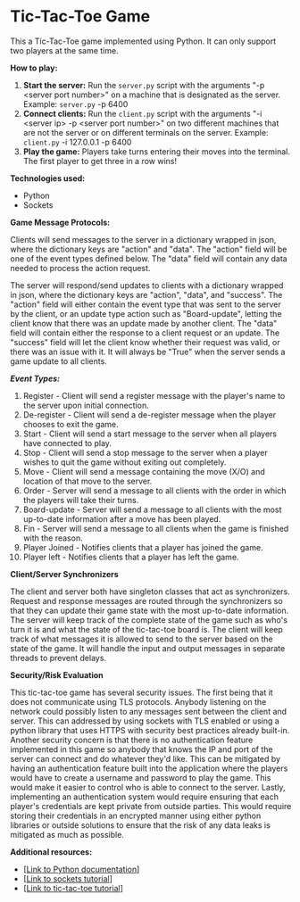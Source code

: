 # Tic-Tac-Toe Game

This a Tic-Tac-Toe game implemented using Python. It can only support two players at the same time.

**How to play:**

1. **Start the server:** Run the `server.py` script with the arguments "-p \<server port number\>" on a machine that 
is designated as the server. Example: `server.py` -p 6400
2. **Connect clients:** Run the `client.py` script with the arguments "-i \<server ip\> -p \<server port number\>" on two 
different machines that are not the server or on different terminals on the server. Example: `client.py` -i 127.0.0.1 -p 6400
3. **Play the game:** Players take turns entering their moves into the terminal. The first player to get three in a row wins!

**Technologies used:**

* Python
* Sockets

**Game Message Protocols:**

Clients will send messages to the server in a dictionary wrapped in json, where the dictionary keys are "action" and "data". 
The "action" field will be one of the event types defined below. The "data" field will contain any data needed to process
the action request. 

The server will respond/send updates to clients with a dictionary wrapped in json, where the dictionary keys are "action", 
"data", and "success". The "action" field will either contain the event type that was sent to the server by the client, or 
an update type action such as "Board-update", letting the client know that there was an update made by another client. The 
"data" field will contain either the response to a client request or an update. The "success" field will let the client know 
whether their request was valid, or there was an issue with it. It will always be "True" when the server sends a game update 
to all clients.

***Event Types:***

1. Register - Client will send a register message with the player's name to the server upon initial connection.
2. De-register - Client will send a de-register message when the player chooses to exit the game.
3. Start - Client will send a start message to the server when all players have connected to play.
4. Stop - Client will send a stop message to the server when a player wishes to quit the game without exiting out completely.
5. Move - Client will send a message containing the move (X/O) and location of that move to the server. 
6. Order - Server will send a message to all clients with the order in which the players will take their turns. 
7. Board-update - Server will send a message to all clients with the most up-to-date information after a move has been played. 
8. Fin - Server will send a message to all clients when the game is finished with the reason.
9. Player Joined - Notifies clients that a player has joined the game.
10. Player left - Notifies clients that a player has left the game.

**Client/Server Synchronizers**

The client and server both have singleton classes that act as synchronizers. Request and response messages are routed through
the synchronizers so that they can update their game state with the most up-to-date information. The server will keep track
of the complete state of the game such as who's turn it is and what the state of the tic-tac-toe board is. The client will
keep track of what messages it is allowed to send to the server based on the state of the game. It will handle the input and 
output messages in separate threads to prevent delays.

**Security/Risk Evaluation**

This tic-tac-toe game has several security issues. The first being that it does not communicate using TLS protocols. Anybody 
listening on the network could possibly listen to any messages sent between the client and server. This can addressed by 
using sockets with TLS enabled or using a python library that uses HTTPS with security best practices already built-in. 
Another security concern is that there is no authentication feature implemented in this game so anybody that knows the IP 
and port of the server can connect and do whatever they'd like. This can be mitigated by having an authentication feature 
built into the application where the players would have to create a username and password to play the game. This would make 
it easier to control who is able to connect to the server. Lastly, implementing an authentication system would require ensuring 
that each player's credentials are kept private from outside parties. This would require storing their credentials in an 
encrypted manner using either python libraries or outside solutions to ensure that the risk of any data leaks is mitigated as
much as possible.

**Additional resources:**

* [[Link to Python documentation](https://docs.python.org/3/)]
* [[Link to sockets tutorial](https://docs.python.org/3/howto/sockets.html)]
* [[Link to tic-tac-toe tutorial](https://www.wikihow.com/Play-Tic-Tac-Toe)]
